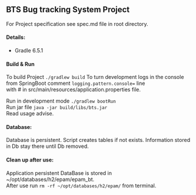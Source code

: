 ## BTS Bug tracking System Project

For Project specification see spec.md file in root directory.

#### Details:
* Gradle 6.5.1

#### Build & Run
To build Project `./gradlew build`
To turn development logs in the console from SpringBoot comment `logging.pattern.console=` line  
with # in src/main/resources/application.properties file.

Run in development mode `./gradlew bootRun`  
Run jar file `java -jar build/libs/bts.jar`  
Read usage advise. 
#### Database:
Database is persistent. Script creates tables if not exists. Information stored
in Db stay there until Db removed.

#### Clean up after use:
Application persistent DataBase is stored in ~/opt/databases/h2/epam/epam_bt.  
After use run `rm -rf ~/opt/databases/h2/epam/` from terminal.